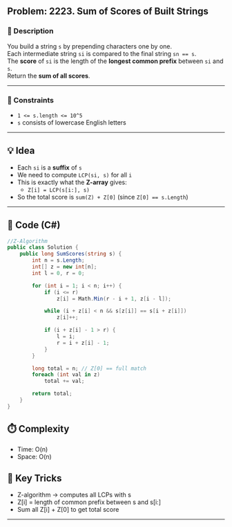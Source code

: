 ## Problem: 2223. Sum of Scores of Built Strings

### 📜 Description
You build a string `s` by prepending characters one by one.  
Each intermediate string `si` is compared to the final string `sn == s`.  
The **score** of `si` is the length of the **longest common prefix** between `si` and `s`.  
Return the **sum of all scores**.

---

### 🧩 Constraints
- `1 <= s.length <= 10^5`
- `s` consists of lowercase English letters

---

## 💡 Idea

- Each `si` is a **suffix** of `s`
- We need to compute `LCP(si, s)` for all `i`
- This is exactly what the **Z-array** gives:
  - `Z[i] = LCP(s[i:], s)`
- So the total score is `sum(Z) + Z[0]` (since `Z[0] == s.Length`)

---

## 🧱 Code (C#)

```csharp
//Z-Algorithm
public class Solution {
    public long SumScores(string s) {
        int n = s.Length;
        int[] z = new int[n];
        int l = 0, r = 0;

        for (int i = 1; i < n; i++) {
            if (i <= r)
                z[i] = Math.Min(r - i + 1, z[i - l]);

            while (i + z[i] < n && s[z[i]] == s[i + z[i]])
                z[i]++;

            if (i + z[i] - 1 > r) {
                l = i;
                r = i + z[i] - 1;
            }
        }

        long total = n; // Z[0] == full match
        foreach (int val in z)
            total += val;

        return total;
    }
}
```

## ⏱️ Complexity
- Time: O(n)
- Space: O(n)

## 🧠 Key Tricks
- Z-algorithm → computes all LCPs with s
- Z[i] = length of common prefix between s and s[i:]
- Sum all Z[i] + Z[0] to get total score

---
